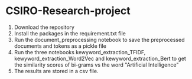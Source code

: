 # CSIRO-Research-project
1. Download the repository
2. Install the packages in the requirement.txt file
4. Run the document_preprocessing notebook to save the preprocessed documents and tokens as a pickle file
5. Run the three notebooks kewyword_extraction_TFIDF, kewyword_extraction_Word2Vec and kewyword_extraction_Bert to get the similarity scores of bi-grams vs the word "Artificial Intelligence"
6. The results are stored in a csv file.
